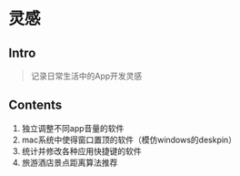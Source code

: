 # 灵感

## Intro

> 记录日常生活中的App开发灵感

## Contents

1. 独立调整不同app音量的软件
2. mac系统中使得窗口置顶的软件（模仿windows的deskpin）
3. 统计并修改各种应用快捷键的软件
4. 旅游酒店景点距离算法推荐


